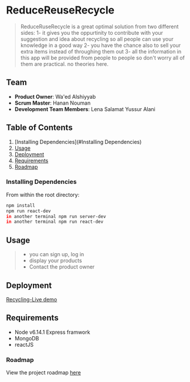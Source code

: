 # ReduceReuseRecycle
>  ReduceRuseRecycle is a great optimal solution from two different sides:
1- it gives you the oppurtinity to contribute with your suggestion and idea about recycling so all people can use your knowledge in a good way 
2- you have the chance also to sell your extra items instead of throughing them out 
3- all the information in this app will be provided from people to people so don't worry all of them are practical. no theories here.

## Team

  - __Product Owner__: Wa'ed Alshiyyab
  - __Scrum Master__: Hanan Nouman	
  - __Development Team Members__: Lena Salamat Yussur Alani 

## Table of Contents

1. [Installing Dependencies](#Installing Dependencies)
1. [Usage](#Usage)
1. [Deployment](#Deployment)
1. [Requirements](#Requirements)
1. [Roadmap](#Roadmap)


### Installing Dependencies

From within the root directory:

```sh
npm install
npm run react-dev
in another terminal npm run server-dev
in another terminal npm run react-dev 
```


## Usage

> * you can sign up, log in 
> * display your products
> * Contact the product owner

## Deployment
[Recycling-Live demo](https://www.youtube.com/watch?v=kdXiuE6DJ9w&feature=youtu.be)

## Requirements

- Node v6.14.1
  Express framwork
- MongoDB 
- reactJS 



### Roadmap

View the project roadmap [here](https://github.com/Zuse-RBK/Zuse-RBK/issues)


